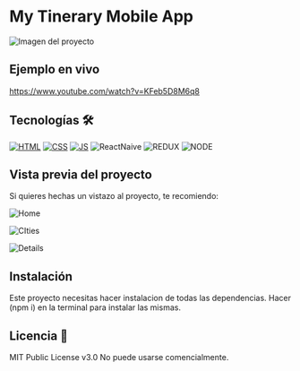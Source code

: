 # My Tinerary Mobile App
![Imagen del proyecto](https://user-images.githubusercontent.com/110680187/198379855-882639a0-ff62-465e-81cf-4e64059d7abf.png?raw=true)

## Ejemplo en vivo
https://www.youtube.com/watch?v=KFeb5D8M6q8

## Tecnologías 🛠
<!-- Iconos sacados de: https://github.com/hendrasob/badges/blob/master/README.md y https://github.com/alexandresanlim/Badges4-README.md-Profile -->
[![HTML](https://img.shields.io/badge/HTML5-E34F26?style=for-the-badge&logo=html5&logoColor=white)](https://es.wikipedia.org/wiki/HTML5)
[![CSS](https://img.shields.io/badge/CSS3-1572B6?style=for-the-badge&logo=css3&logoColor=white)](https://es.wikipedia.org/wiki/CSS)
[![JS](https://img.shields.io/badge/JavaScript-F7DF1E?style=for-the-badge&logo=javascript&logoColor=black)](https://es.wikipedia.org/wiki/JavaScript)
![ReactNaive](https://img.shields.io/badge/React%20Native-20232A?style=for-the-badge&logo=react&logoColor=61DAFB)
![REDUX](https://img.shields.io/badge/Redux-593D88?style=for-the-badge&logo=redux&logoColor=white)
![NODE](https://img.shields.io/badge/Node.js-339933?style=for-the-badge&logo=nodedotjs&logoColor=white)


## Vista previa del proyecto
Si quieres hechas un vistazo al proyecto, te recomiendo:

![Home](https://user-images.githubusercontent.com/110680187/198379926-8424dbbe-7f91-48cc-a264-a696beec34cb.png?raw=true)

![CIties](https://user-images.githubusercontent.com/110680187/198379986-6549124a-be22-4258-8a88-e6b3ead7e27f.png?raw=true)

![Details](https://user-images.githubusercontent.com/110680187/198380045-0e905ba4-435e-4dff-bdaa-755a0cb93b33.png?raw=true)

## Instalación 
Este proyecto necesitas hacer instalacion de todas las dependencias. Hacer (npm i) en la terminal para instalar las mismas.
  
## Licencia 📄
MIT Public License v3.0
No puede usarse comencialmente.
